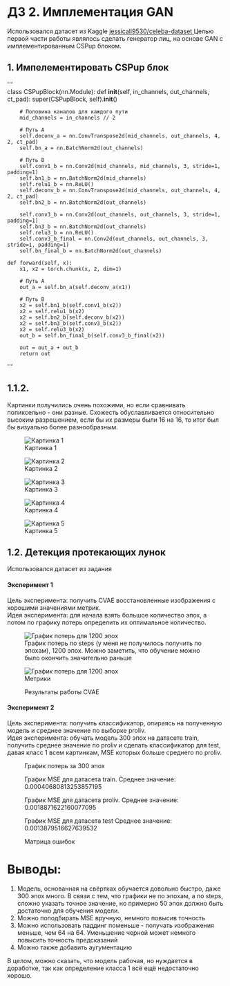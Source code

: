 # ДЗ 2. Имплементация GAN  

Использовался датасет из Kaggle [jessicali9530/celeba-dataset ](https://www.kaggle.com/datasets/jessicali9530/celeba-dataset) 
Целью первой части работы являлось сделать генератор лиц, на основе GAN с имплементированным CSPup блоком. 

## 1. Импелементировать CSPup блок

'''   
class CSPupBlock(nn.Module):
    def __init__(self, in_channels, out_channels, ct_pad):
        super(CSPupBlock, self).__init__()

        # Половина каналов для каждого пути
        mid_channels = in_channels // 2

        # Путь A
        self.deconv_a = nn.ConvTranspose2d(mid_channels, out_channels, 4, 2, ct_pad)
        self.bn_a = nn.BatchNorm2d(out_channels)

        # Путь B
        self.conv1_b = nn.Conv2d(mid_channels, mid_channels, 3, stride=1, padding=1)
        self.bn1_b = nn.BatchNorm2d(mid_channels)
        self.relu1_b = nn.ReLU()
        self.deconv_b = nn.ConvTranspose2d(mid_channels, out_channels, 4, 2, ct_pad)
        self.bn2_b = nn.BatchNorm2d(out_channels)

        self.conv3_b = nn.Conv2d(out_channels, out_channels, 3, stride=1, padding=1)
        self.bn3_b = nn.BatchNorm2d(out_channels)
        self.relu3_b = nn.ReLU()
        self.conv3_b_final = nn.Conv2d(out_channels, out_channels, 3, stride=1, padding=1)
        self.bn_final_b = nn.BatchNorm2d(out_channels)

    def forward(self, x):
        x1, x2 = torch.chunk(x, 2, dim=1)

        # Путь A
        out_a = self.bn_a(self.deconv_a(x1))

        # Путь B
        x2 = self.bn1_b(self.conv1_b(x2))
        x2 = self.relu1_b(x2)
        x2 = self.bn2_b(self.deconv_b(x2))
        x2 = self.bn3_b(self.conv3_b(x2))
        x2 = self.relu3_b(x2)
        out_b = self.bn_final_b(self.conv3_b_final(x2))

        out = out_a + out_b
        return out   
'''

## 1.1.2.   
Картинки получились очень похожими, но если сравнивать попиксельно - они разные. Схожесть обуславливается относительно высоким разрешением, если бы их размеры были 16 на 16, то итог был бы визуально более разнообразным.   

<figure>
  <img
  src="https://github.com/Uberwald/GAN_study/blob/main/HW1/1.2.Picture/1.png"
  alt="Картинка 1">
  <figcaption>Картинка 1</figcaption>
</figure>

<figure>
  <img
  src="https://github.com/Uberwald/GAN_study/blob/main/HW1/1.2.Picture/2.png"
  alt="Картинка 2">
  <figcaption>Картинка 2</figcaption>
</figure>

<figure>
  <img
  src="https://github.com/Uberwald/GAN_study/blob/main/HW1/1.2.Picture/3.png"
  alt="Картинка 3">
  <figcaption>Картинка 3</figcaption>
</figure>

<figure>
  <img
  src="https://github.com/Uberwald/GAN_study/blob/main/HW1/1.2.Picture/4.png"
  alt="Картинка 4">
  <figcaption>Картинка 4</figcaption>
</figure>

<figure>
  <img
  src="https://github.com/Uberwald/GAN_study/blob/main/HW1/1.2.Picture/5.png"
  alt="Картинка 5">
  <figcaption>Картинка 5</figcaption>
</figure>


## 1.2. Детекция протекающих лунок   
Использовался датасет из задания   

#### Эксперимент 1
Цель эксперимента: получить CVAE восстановленные изображения с хорошими значениями метрик.   
Идея эксперимента: для начала взять большое количество эпох, а потом по графику потерь определить их оптимальное количество.   
<figure>
  <img
  src="https://github.com/Uberwald/GAN_study/blob/main/HW1/2.%20Experiment%201/experiment1_loss.jpg"
  alt="График потерь для 1200 эпох">
  <figcaption>График потерь по steps (у меня не получилось получить по эпохам), 1200 эпох. Можно заметить, что обучение можно было окончить значительно раньше</figcaption>
</figure>   

<figure>
  <img
  src="https://github.com/Uberwald/GAN_study/blob/main/HW1/2.%20Experiment%201/experiment1_metrics.jpg"
  alt="График потерь для 1200 эпох">
  <figcaption>Метрики</figcaption>
</figure>   

<figure>
  <img
  src="https://github.com/Uberwald/GAN_study/blob/main/HW1/2.%20Experiment%201/experiment1_results.jpg"
  alt="">
  <figcaption>Результаты работы CVAE</figcaption>
</figure>


#### Эксперимент 2
Цель эксперимента: получить классификатор, опираясь на полученную модель и среднее значение по выборке proliv.   
Идея эксперимента: обучать модель 300 эпох на датасете train, получить среднее значение по proliv и сделать классификатор для test, давая класс 1 всем картинкам, MSE которых больше среднего по proliv.   

<figure>
  <img
  src="https://github.com/Uberwald/GAN_study/blob/main/HW1/2.2.%20Experiment%202/metrics300.jpg"
  alt="">
  <figcaption>График потерь за 300 эпох</figcaption>
</figure>   

<figure>
  <img
  src="https://github.com/Uberwald/GAN_study/blob/main/HW1/2.2.%20Experiment%202/MSE_train.png"
  alt="">
  <figcaption>График MSE для датасета train. Среднее значение: 0.00040680813253857195</figcaption>
</figure>  

<figure>
  <img
  src="https://github.com/Uberwald/GAN_study/blob/main/HW1/2.2.%20Experiment%202/MSE_proliv.png"
  alt="">
  <figcaption>График MSE для датасета proliv. Среднее значение: 0.0018871622160077095</figcaption>
</figure> 

<figure>
  <img
  src="https://github.com/Uberwald/GAN_study/blob/main/HW1/2.2.%20Experiment%202/MSE_test.png"
  alt="">
  <figcaption>График MSE для датасета test Среднее значение: 0.0013879516627639532</figcaption>
</figure>  

<figure>
  <img
  src="https://github.com/Uberwald/GAN_study/blob/main/HW1/2.2.%20Experiment%202/error%20matrix.jpg"
  alt="">
  <figcaption>Матрица ошибок</figcaption>
</figure>   

# Выводы:   
1) Модель, основанная на свёртках обучается довольно быстро, даже 300 эпох много. В связи с тем, что графики не по эпохам, а по steps, сложно указать точное значение, но примерно 50 эпох должно быть достаточно для обучения модели.
2) Можно поподбирать MSE вручную, немного повысив точность
3) Можно использовать паддинг поменьше - получать изображения меньше, чем 64 на 64. Уменьшение черной может немного повысить точность предсказаний
4) Можно также добавить аугументацию

В целом, можно сказать, что модель рабочая, но нуждается в доработке, так как определение класса 1 всё ещё недостаточно хорошо.



